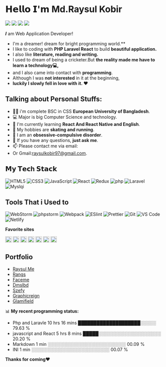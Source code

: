 # 𝗛𝗲𝗹𝗹𝗼 𝗜'𝗺 Md.Raysul Kobir

[![](https://img.shields.io/badge/-Md.Raysul-%23181717?style=flat-square&logo=linkedin)](https://www.linkedin.com/in/md-raysul-kobir-425182217/)
[![](https://img.shields.io/badge/-Md.Raysul-%23181717?style=flat-square&logo=twitter)](https://twitter.com/kobir_raysul)
[![](https://img.shields.io/badge/-Md.Raysul-%231DA1F2?style=flat-square&logo=facebook&logoColor=ffffff)](https://www.facebook.com/raysulkobir97)
[![](https://img.shields.io/badge/-Md.Raysul-%23181717?style=flat-square&logo=github)](https://github.com/raysulkobir)




𝑰 am Web Application Developer!

- I'm a dreamer! dream for bright programming world.** 
- I like to coding with  **PHP  Laravel React** to build  **beautiful application.**
- I also like **literature, reading and writing.** 
- I used to dream of being a cricketer.But **the reality made me have to learn a technology💻,**
- and I also came into contact with **programming**.
- Although I was **not interested** in it at the beginning,
- **luckily I slowly fell in love with it. ❤️**

## Talking about Personal Stuffs:

- 👨‍🏛 i'm complete BSC in CSS **European University of Bangladesh**.
- 💻 Major is big Computer Science and technology.
- 🌱 I'm currently learning **React And React Native and English**. 
- 🤔 My hobbies are **skating and running**.
- 💼 I am an **obsessive-compulsive disorder**.
- 💬 If you have any questions, **just ask me**.
- 📫 Please contact me via email:
- Or Gmail:raysulkobir97@gmail.com.

## 𝗠𝘆 𝗧𝗲𝗰h 𝗦𝘁𝗮𝗰𝗸

![HTML5](https://img.shields.io/badge/-HTML5-%23E44D27?style=flat-square&logo=html5&logoColor=ffffff)
![CSS3](https://img.shields.io/badge/-CSS3-%231572B6?style=flat-square&logo=css3)
![JavaScript](https://img.shields.io/badge/-JavaScript-%23F7DF1C?style=flat-square&logo=javascript&logoColor=000000&labelColor=%23F7DF1C&color=%23FFCE5A)
![React](https://img.shields.io/badge/-React-%23282C34?style=flat-square&logo=react)
![Redux](https://img.shields.io/badge/-Redux-764ABC?style=flat-square&logo=redux&logoColor=white)
![php](https://img.shields.io/badge/-Php-%23F7DF1C?style=flat-square&logo=php&logoColor=000000&labelColor=%23F7DF1C&color=%23FFCE5A)
![Laravel](https://img.shields.io/badge/-Laravel-%23F7DF1C?style=flat-square&logo=Laravel&logoColor=000000&labelColor=%23F7DF1C&color=%23FFCE5A)
![Myslqi](https://img.shields.io/badge/-Myslq-%23F7DF1C?style=flat-square&logo=sql&logoColor=000000&labelColor=%23F7DF1C&color=%23FFCE5A)

 ## Tools That i Used to
 
![WebStorm](https://img.shields.io/badge/-WebStorm-%232C3A42?style=flat-square&logo=WebStorm)
![phpstorm](https://img.shields.io/badge/-Phpstorm-%232C3A42?style=flat-square&logo=phpstorm)
![Webpack](https://img.shields.io/badge/-Webpack-%232C3A42?style=flat-square&logo=webpack)
![ESlint](https://img.shields.io/badge/-ESLint-%234B32C3?style=flat-square&logo=eslint)
![Prettier](https://img.shields.io/badge/-Prettier-F7B93E?style=flat-square&logo=prettier&logoColor=white)
![Git](https://img.shields.io/badge/-Git-%23F05032?style=flat-square&logo=git&logoColor=%23ffffff)
![VS Code](https://img.shields.io/badge/-VSCode-%23007ACC?style=flat-square&logo=visual-studio-code)
![Netlify](https://img.shields.io/badge/-Netlify-%2300C7B7?style=flat-square&logo=netlify&logoColor=ffffff)

**Favorite sites**

<code><img height="20" src="https://cdn.jsdelivr.net/npm/simple-icons@3.12.2/icons/github.svg"></code>
<code><img height="20" src="https://cdn.jsdelivr.net/npm/simple-icons@3.12.2/icons/google.svg"></code>
<code><img height="20" src="https://cdn.jsdelivr.net/npm/simple-icons@3.12.2/icons/stackoverflow.svg"></code>
<code><img height="20" src="https://cdn.jsdelivr.net/npm/simple-icons@3.12.2/icons/youtube.svg"></code>
<code><img height="20" src="https://cdn.jsdelivr.net/npm/simple-icons@3.12.2/icons/steam.svg"></code>
<code><img height="20" src="https://cdn.jsdelivr.net/npm/simple-icons@3.12.2/icons/freecodecamp.svg"></code>
<code><img height="20" src="https://cdn.jsdelivr.net/npm/simple-icons@3.12.2/icons/w3c.svg"></code>
 
 ## Portfolio
- <a href="https://www.raysul.me">Raysul Me</a>
- <a href="https://shop.rangs.com.bd">Rangs</a>
- <a href="https://faceme.com.bd">Faceme</a>
- <a href="https://www.dmslbd.com/">Dmslbd</a>
- <a href="https://szefy.com/">Szefy</a>
- <a href="http://www.graphicreign.com/">Graphicreign</a>
- <a href="https://www.glamifield.com/">Glamifield</a>

📊 **My recent programming status:**
 
- Php and Laravle    10 hrs 16 mins  ████████████████████░░░░░   79.63 % 
- javascript and React     5 hrs 8 mins    █████░░░░░░░░░░░░░░░░░░░░   20.20 % 
- Markdown   1 min           ░░░░░░░░░░░░░░░░░░░░░░░░░   00.09 % 
- INI        1 min           ░░░░░░░░░░░░░░░░░░░░░░░░░   00.07 % 
 
**Thanks for coming❤️**
